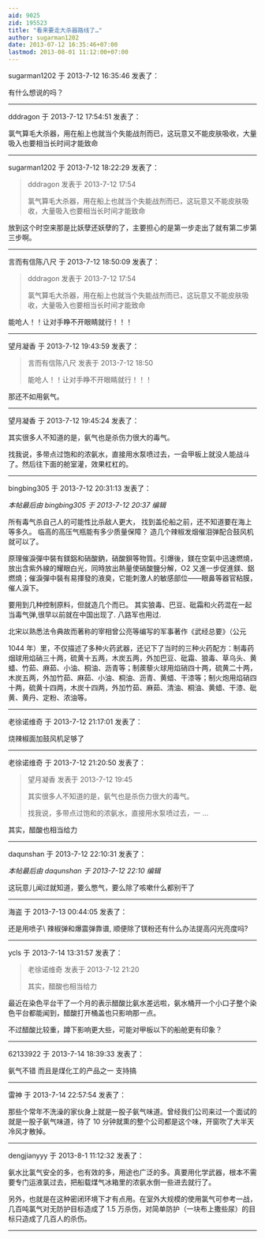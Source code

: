 ```yaml
---
aid: 9025
zid: 195523
title: "看来要走大杀器路线了…"
author: sugarman1202
date: 2013-07-12 16:35:46+07:00
lastmod: 2013-08-01 11:12:00+07:00
---
```


sugarman1202 于 2013-7-12 16:35:46 发表了：

有什么想说的吗？

---

dddragon 于 2013-7-12 17:54:51 发表了：

氯气算毛大杀器，用在船上也就当个失能战剂而已，这玩意又不能皮肤吸收，大量吸入也要相当长时间才能致命

---

sugarman1202 于 2013-7-12 18:22:29 发表了：

> dddragon 发表于 2013-7-12 17:54
>
> 氯气算毛大杀器，用在船上也就当个失能战剂而已，这玩意又不能皮肤吸收，大量吸入也要相当长时间才能致命

放到这个时空来那是比妖孽还妖孽的了，主要担心的是第一步走出了就有第二步第三步啊。

---

言而有信陈八尺 于 2013-7-12 18:50:09 发表了：

> dddragon 发表于 2013-7-12 17:54
>
> 氯气算毛大杀器，用在船上也就当个失能战剂而已，这玩意又不能皮肤吸收，大量吸入也要相当长时间才能致命

能呛人！！让对手睁不开眼睛就行！！！

---

望月凝香 于 2013-7-12 19:43:59 发表了：

> 言而有信陈八尺 发表于 2013-7-12 18:50
>
> 能呛人！！让对手睁不开眼睛就行！！！

那还不如用氨气。

---

望月凝香 于 2013-7-12 19:45:24 发表了：

其实很多人不知道的是，氨气也是杀伤力很大的毒气。

找我说，多带点过饱和的浓氨水，直接用水泵喷过去，一会甲板上就没人能战斗了。然后往下面的舱室灌，效果杠杠的。

---

bingbing305 于 2013-7-12 20:31:13 发表了：

_本帖最后由 bingbing305 于 2013-7-12 20:37 编辑_

所有毒气杀自己人的可能性比杀敌人更大， 找到盖伦船之前，还不知道要在海上等多久。 临高的高压气瓶能有多少质量保障？ 造几个辣椒发烟催泪弹配合鼓风机就可以了。

原理催淚彈中裝有鎂鋁和硝酸鈉，硝酸鋇等物質。引爆後，鎂在空氣中迅速燃燒，放出含紫外線的耀眼白光，同時放出熱量使硝酸鹽分解，O2 又進一步促進鎂、鋁燃燒；催淚彈中裝有易揮發的液臭，它能刺激人的敏感部位——眼鼻等器官粘膜，催人淚下。

要用到几种控制原料，但就造几个而已。 其实狼毒、巴豆、砒霜和火药混在一起当毒气弹,很早以前就在中国出现了. 八路军也用过.

北宋以熟悉法令典故而著称的宰相曾公亮等编写的军事著作《武经总要》（公元

1044 年）里，不仅描述了多种火药武器，还记下了当时的三种火药配方：制毒药烟球用焰硝三十两，硫黄十五两，木炭五两，外加巴豆、砒霜、狼毒、草乌头、黄蜡、竹茹、麻茹、小油、桐油、沥青等；制蒺藜火球用焰硝四十两，硫黄二十两，木炭五两，外加竹茹、麻茹、小油、桐油、沥青、黄蜡、干漆等；制火炮用焰硝四十两，硫黄十四两，木炭十四两，外加竹茹、麻茹、清油、桐油、黄蜡、干漆、砒黄、黄丹、定粉、浓油等。

---

老徐诺维奇 于 2013-7-12 21:17:01 发表了：

烧辣椒面加鼓风机足够了

---

老徐诺维奇 于 2013-7-12 21:20:50 发表了：

> 望月凝香 发表于 2013-7-12 19:45
>
> 其实很多人不知道的是，氨气也是杀伤力很大的毒气。
>
> 找我说，多带点过饱和的浓氨水，直接用水泵喷过去，一 ...

其实，醋酸也相当给力

---

daqunshan 于 2013-7-12 22:10:31 发表了：

_本帖最后由 daqunshan 于 2013-7-12 22:10 编辑_

这玩意儿闻过就知道，要么憋气，要么除了咳嗽什么都别干了

---

海盗 于 2013-7-13 00:44:05 发表了：

还是用喷子\ 辣椒弹和爆震弹靠谱, 顺便除了镁粉还有什么办法提高闪光亮度吗?

---

ycls 于 2013-7-14 13:31:57 发表了：

> 老徐诺维奇 发表于 2013-7-12 21:20
>
> 其实，醋酸也相当给力

最近在染色平台干了一个月的表示醋酸比氨水差远啦，氨水桶开一个小口子整个染色平台都能闻到，醋酸打开桶盖也只影响那一点。

不过醋酸比较重，蹲下影响更大些，可能对甲板以下的船舱更有印象？

---

62133922 于 2013-7-14 18:39:33 发表了：

氨气不错 而且是煤化工的产品之一 支持搞

---

雷神 于 2013-7-14 22:57:54 发表了：

那些个常年不洗澡的家伙身上就是一股子氨气味道。曾经我们公司来过一个面试的就是一股子氨气味道，待了 10 分钟就熏的整个公司都是这个味，开窗吹了大半天冷风才散掉。

---

dengjianyyy 于 2013-8-1 11:12:32 发表了：

氨水比氯气安全的多，也有效的多，用途也广泛的多。真要用化学武器，根本不需要专门运液氯过去，把船载煤气冰箱里的浓氨水倒一些进去就行了。

另外，也就是在这种密闭环境下才有点用。在室外大规模的使用氯气可参考一战，几百吨氯气对无防护目标造成了 1.5 万杀伤，对简单防护（一块布上撒些尿）的目标只造成了几百人的杀伤。

---
